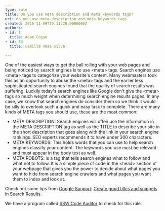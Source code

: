 ```yaml
---
type: rule
title: Do you use meta description and meta keywords tags?
uri: do-you-use-meta-description-and-meta-keywords-tags
created: 2015-11-09T19:11:28.0000000Z
authors:
- id: 1
  title: Adam Cogan
- id: 83
  title: Camilla Rosa Silva

---
```


One of the easiest ways to get the ball rolling with your web pages and being noticed by search engines is to use &lt;meta&gt; tags. Search engines use &lt;meta&gt; tags to categorize your website's content. Many webmasters took this as an opportunity to abuse the &lt;meta&gt; tags and the earlier less sophisticated search engines found that the quality of search results was suffering. Luckily today's search engines like Google don't give the &lt;meta&gt; tags so much weight when determining search engine results pages. In any case, we know that search engines do consider them so we think it would be silly to overlook such a quick and easy task to complete.
   There are many kinds of META tags you should use, these are the most common:

- META DESCRIPTION: Search engines will often use the information in the META DESCRIPTION tag as well as the TITLE to describe your site in the short description that goes along with the link in your search engine rankings. SEO experts recommends it to have under 300 characters.
- META KEYWORDS: This holds words that you can use to help search engines classify your content. The keywords you use must be relevant and must appear in the body text as well.
- META ROBOTS: is a tag that tells search engines what to follow and what not to follow. It is a simple piece of code in the &lt;head&gt; section of your webpage that gives you the power to decide about what pages you want to hide from search engine crawlers and what pages you want them to index and look at.


Check out some tips from [Google Support](https&#58;//support.google.com/webmasters/#topic=9128571): [Create good titles and snippets in Search Results](https&#58;//support.google.com/webmasters/answer/35624?hl=en).





We have a program called [SSW Code Auditor](http&#58;//codeauditor.com/) to check for this rule.
